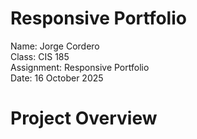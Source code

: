 # Responsive Portfolio
Name: Jorge Cordero  
Class: CIS 185  
Assignment: Responsive Portfolio  
Date: 16 October 2025  

# Project Overview

